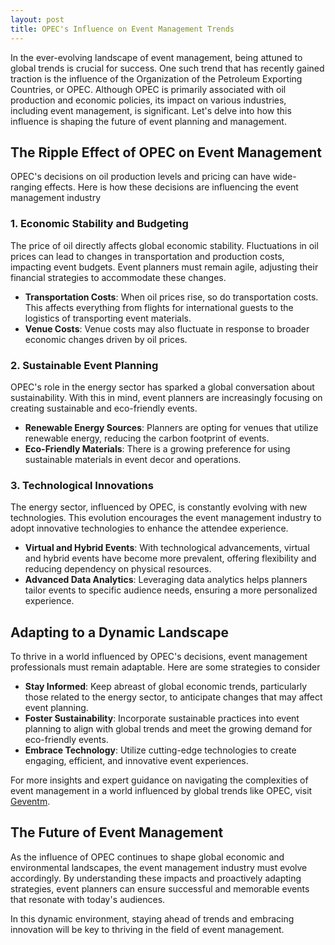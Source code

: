 ```yaml
---
layout: post
title: OPEC's Influence on Event Management Trends
---
```



In the ever-evolving landscape of event management, being attuned to global trends is crucial for success. One such trend that has recently gained traction is the influence of the Organization of the Petroleum Exporting Countries, or OPEC. Although OPEC is primarily associated with oil production and economic policies, its impact on various industries, including event management, is significant. Let's delve into how this influence is shaping the future of event planning and management.

## The Ripple Effect of OPEC on Event Management

OPEC's decisions on oil production levels and pricing can have wide-ranging effects. Here is how these decisions are influencing the event management industry

### 1. Economic Stability and Budgeting

The price of oil directly affects global economic stability. Fluctuations in oil prices can lead to changes in transportation and production costs, impacting event budgets. Event planners must remain agile, adjusting their financial strategies to accommodate these changes.

- **Transportation Costs**: When oil prices rise, so do transportation costs. This affects everything from flights for international guests to the logistics of transporting event materials.
- **Venue Costs**: Venue costs may also fluctuate in response to broader economic changes driven by oil prices.

### 2. Sustainable Event Planning

OPEC's role in the energy sector has sparked a global conversation about sustainability. With this in mind, event planners are increasingly focusing on creating sustainable and eco-friendly events.

- **Renewable Energy Sources**: Planners are opting for venues that utilize renewable energy, reducing the carbon footprint of events.
- **Eco-Friendly Materials**: There is a growing preference for using sustainable materials in event decor and operations.

### 3. Technological Innovations

The energy sector, influenced by OPEC, is constantly evolving with new technologies. This evolution encourages the event management industry to adopt innovative technologies to enhance the attendee experience.

- **Virtual and Hybrid Events**: With technological advancements, virtual and hybrid events have become more prevalent, offering flexibility and reducing dependency on physical resources.
- **Advanced Data Analytics**: Leveraging data analytics helps planners tailor events to specific audience needs, ensuring a more personalized experience.

## Adapting to a Dynamic Landscape

To thrive in a world influenced by OPEC's decisions, event management professionals must remain adaptable. Here are some strategies to consider

- **Stay Informed**: Keep abreast of global economic trends, particularly those related to the energy sector, to anticipate changes that may affect event planning.
- **Foster Sustainability**: Incorporate sustainable practices into event planning to align with global trends and meet the growing demand for eco-friendly events.
- **Embrace Technology**: Utilize cutting-edge technologies to create engaging, efficient, and innovative event experiences.

For more insights and expert guidance on navigating the complexities of event management in a world influenced by global trends like OPEC, visit [Geventm](https://geventm.com/).

## The Future of Event Management

As the influence of OPEC continues to shape global economic and environmental landscapes, the event management industry must evolve accordingly. By understanding these impacts and proactively adapting strategies, event planners can ensure successful and memorable events that resonate with today's audiences.

In this dynamic environment, staying ahead of trends and embracing innovation will be key to thriving in the field of event management.